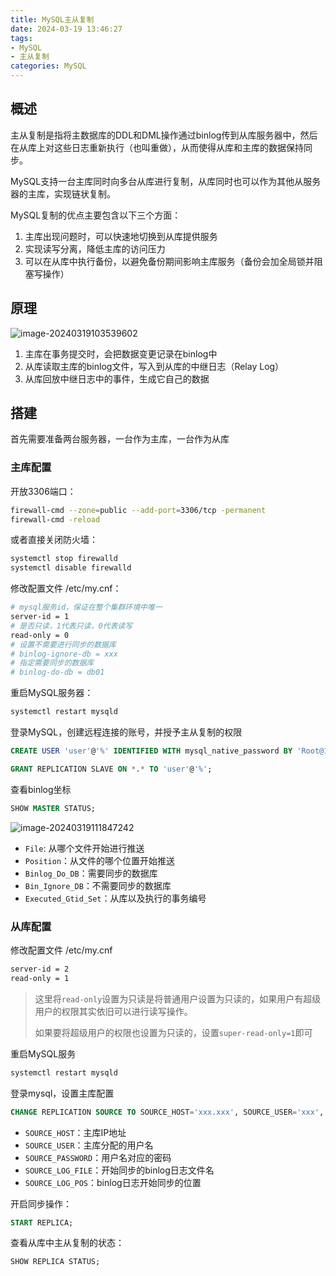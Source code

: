 ```yaml
---
title: MySQL主从复制
date: 2024-03-19 13:46:27
tags: 
- MySQL
- 主从复制
categories: MySQL
---
```

## 概述

主从复制是指将主数据库的DDL和DML操作通过binlog传到从库服务器中，然后在从库上对这些日志重新执行（也叫重做），从而使得从库和主库的数据保持同步。

MySQL支持一台主库同时向多台从库进行复制，从库同时也可以作为其他从服务器的主库，实现链状复制。

<!--more-->

MySQL复制的优点主要包含以下三个方面：

1. 主库出现问题时，可以快速地切换到从库提供服务
2. 实现读写分离，降低主库的访问压力
3. 可以在从库中执行备份，以避免备份期间影响主库服务（备份会加全局锁并阻塞写操作）



## 原理

![image-20240319103539602](https://b1ngsha-blog.oss-cn-beijing.aliyuncs.com/image-20240319103539602.png)

1. 主库在事务提交时，会把数据变更记录在binlog中
2. 从库读取主库的binlog文件，写入到从库的中继日志（Relay Log）
3. 从库回放中继日志中的事件，生成它自己的数据



## 搭建

首先需要准备两台服务器，一台作为主库，一台作为从库

### 主库配置

开放3306端口：

```bash
firewall-cmd --zone=public --add-port=3306/tcp -permanent
firewall-cmd -reload
```



或者直接关闭防火墙：

```bash
systemctl stop firewalld
systemctl disable firewalld
```



修改配置文件 /etc/my.cnf：

```bash
# mysql服务id，保证在整个集群环境中唯一
server-id = 1
# 是否只读，1代表只读，0代表读写
read-only = 0
# 设置不需要进行同步的数据库
# binlog-ignore-db = xxx
# 指定需要同步的数据库
# binlog-do-db = db01
```



重启MySQL服务器：

```bash
systemctl restart mysqld
```



登录MySQL，创建远程连接的账号，并授予主从复制的权限

```sql
CREATE USER 'user'@'%' IDENTIFIED WITH mysql_native_password BY 'Root@123456';

GRANT REPLICATION SLAVE ON *.* TO 'user'@'%';
```



查看binlog坐标

```sql
SHOW MASTER STATUS;
```

![image-20240319111847242](https://b1ngsha-blog.oss-cn-beijing.aliyuncs.com/image-20240319111847242.png)

* `File`: 从哪个文件开始进行推送
* `Position`：从文件的哪个位置开始推送
* `Binlog_Do_DB`：需要同步的数据库
* `Bin_Ignore_DB`：不需要同步的数据库
* `Executed_Gtid_Set`：从库以及执行的事务编号



### 从库配置

修改配置文件 /etc/my.cnf

```bash
server-id = 2
read-only = 1
```

> 这里将`read-only`设置为只读是将普通用户设置为只读的，如果用户有超级用户的权限其实依旧可以进行读写操作。
>
> 如果要将超级用户的权限也设置为只读的，设置`super-read-only=1`即可



重启MySQL服务

```bash
systemctl restart mysqld
```



登录mysql，设置主库配置

```sql
CHANGE REPLICATION SOURCE TO SOURCE_HOST='xxx.xxx', SOURCE_USER='xxx', SOURCE_PASSWORD = 'xxx', SOURCE_LOG_FILE = 'xxx', SOURCE_LOG_POS = xxx;
```

* `SOURCE_HOST`：主库IP地址
* `SOURCE_USER`：主库分配的用户名
* `SOURCE_PASSWORD`：用户名对应的密码
* `SOURCE_LOG_FILE`：开始同步的binlog日志文件名
* `SOURCE_LOG_POS`：binlog日志开始同步的位置



开启同步操作：

```sql
START REPLICA;
```



查看从库中主从复制的状态：

```sql
SHOW REPLICA STATUS;
```

